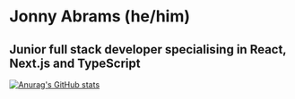 # Jonny Abrams (he/him)

## Junior full stack developer specialising in React, Next.js and TypeScript


[![Anurag's GitHub stats](https://github-readme-stats.vercel.app/api?username=jonnyabrams)](https://github.com/anuraghazra/github-readme-stats)
